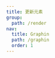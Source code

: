 ```yaml
---
title: 更新元素
group:
  path: /render
nav:
  title: Graphin
  path: /graphin
  order: 1
---
```


<code src='./node.tsx'>
